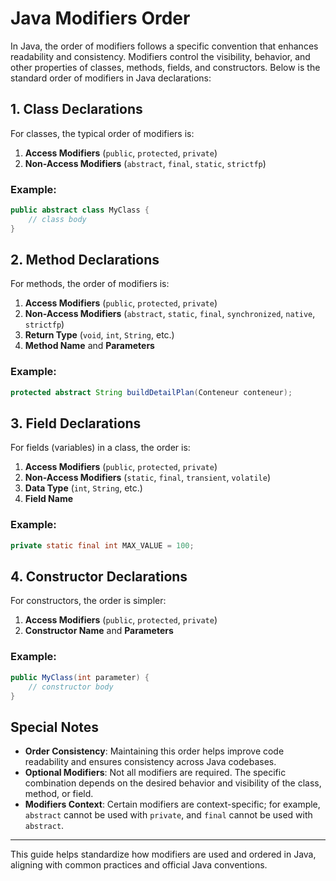 # Java Modifiers Order

In Java, the order of modifiers follows a specific convention that enhances readability and consistency. Modifiers control the visibility, behavior, and other properties of classes, methods, fields, and constructors. Below is the standard order of modifiers in Java declarations:

## 1. Class Declarations

For classes, the typical order of modifiers is:

1. **Access Modifiers** (`public`, `protected`, `private`)
2. **Non-Access Modifiers** (`abstract`, `final`, `static`, `strictfp`)

### Example:

```java
public abstract class MyClass {
    // class body
}
```

## 2. Method Declarations

For methods, the order of modifiers is:

1. **Access Modifiers** (`public`, `protected`, `private`)
2. **Non-Access Modifiers** (`abstract`, `static`, `final`, `synchronized`, `native`, `strictfp`)
3. **Return Type** (`void`, `int`, `String`, etc.)
4. **Method Name** and **Parameters**

### Example:

```java
protected abstract String buildDetailPlan(Conteneur conteneur);
```

## 3. Field Declarations

For fields (variables) in a class, the order is:

1. **Access Modifiers** (`public`, `protected`, `private`)
2. **Non-Access Modifiers** (`static`, `final`, `transient`, `volatile`)
3. **Data Type** (`int`, `String`, etc.)
4. **Field Name**

### Example:

```java
private static final int MAX_VALUE = 100;
```

## 4. Constructor Declarations

For constructors, the order is simpler:

1. **Access Modifiers** (`public`, `protected`, `private`)
2. **Constructor Name** and **Parameters**

### Example:

```java
public MyClass(int parameter) {
    // constructor body
}
```

## Special Notes

- **Order Consistency**: Maintaining this order helps improve code readability and ensures consistency across Java codebases.
- **Optional Modifiers**: Not all modifiers are required. The specific combination depends on the desired behavior and visibility of the class, method, or field.
- **Modifiers Context**: Certain modifiers are context-specific; for example, `abstract` cannot be used with `private`, and `final` cannot be used with `abstract`.

---

This guide helps standardize how modifiers are used and ordered in Java, aligning with common practices and official Java conventions.